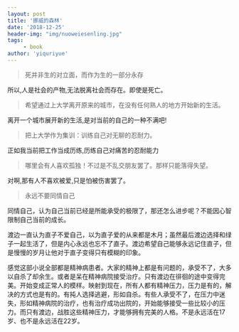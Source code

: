```yaml
---
layout: post
title: '挪威的森林'
date: '2018-12-25'
header-img: "img/nuoweiesenling.jpg"
tags:
     - book
author: 'yiquriyue'
---
```


> 死并非生的对立面，而作为生的一部分永存

所以,人是社会的产物,无法脱离社会而存在。即使是死亡。

> 希望通过上大学离开原来的城市，在没有任何熟人的地方开始新的生活。

离开一个城市展开新的生活,是对当前的自己的一种不满吧!

> 把上大学作为集训：训练自己对无聊的忍耐力。

正如我当前把工作当成历练,历练自己对痛苦的忍耐能力

> 哪里会有人喜欢孤独！不过是不乱交朋友罢了。那样只能落得失望。

对啊,那有人不喜欢被爱,只是怕被伤害罢了。

> 永远不要同情自己

同情自己，认为自己当前已经是所能承受的极限了，那还怎么进步呢？不能因心智限制自己当前的成长。

渡边一直认为直子不爱自己，以为直子爱的从来都是木月；虽然最后渡边选择和绿子一起生活了，但是内心永远也忘不了直子。渡边希望自己能够永远记住直子，但是慢慢的岁月让他对于直子变得只有模糊的印象。

感觉这部小说全部都是精神病患者。大家的精神上都是有问题的，承受不了，大多以自杀了却余生。或者是呆在精神病院接受治疗。只有渡边在徘徊的途中变得完美。开始变成正常人的模样。映射到现在，所有人都有精神压力，压力是有的，解决的方式也是有的。有扽人选择逃避，形如自杀。有些人承受不了，在压力中迷失，形如精神病院的治疗，也有治疗成功出院的，开始能够接受一些比较小的压力。而只有渡边，战胜这些精神压力，才能够拥有完美的人格。不是永远活在17岁、也不是永远活在22岁。

